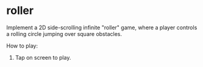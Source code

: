 # roller
Implement a 2D side-scrolling infinite "roller" game, where a player controls a rolling circle jumping over square obstacles.

How to play:
1. Tap on screen to play.
